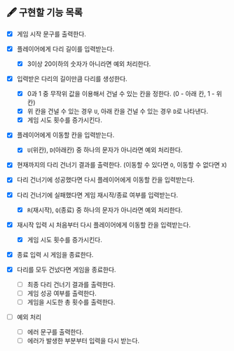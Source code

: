 ## 🖋 구현할 기능 목록

- [x] 게임 시작 문구를 출력한다.

- [x] 플레이어에게 다리 길이를 입력받는다.

  - [x] 3이상 20이하의 숫자가 아니라면 예외 처리한다.

- [x] 입력받은 다리의 길이만큼 다리를 생성한다.

  - [x] 0과 1 중 무작위 값을 이용해서 건널 수 있는 칸을 정한다. (0 - 아래 칸, 1 - 위 칸)
  - [x] 위 칸을 건널 수 있는 경우 `U`, 아래 칸을 건널 수 있는 경우 `D`로 나타낸다.
  - [x] 게임 시도 횟수를 증가시킨다.

- [x] 플레이어에게 이동할 칸을 입력받는다.

  - [x] `U`(위칸), `D`(아래칸) 중 하나의 문자가 아니라면 예외 처리한다.

- [x] 현재까지의 다리 건너기 결과를 출력한다. (이동할 수 있다면 `O`, 이동할 수 없다면 `X`)

- [x] 다리 건너기에 성공했다면 다시 플레이어에게 이동할 칸을 입력받는다.

- [x] 다리 건너기에 실패했다면 게임 재시작/종료 여부를 입력받는다.

  - [x] `R`(재시작), `Q`(종료) 중 하나의 문자가 아니라면 예외 처리한다.

- [x] 재시작 입력 시 처음부터 다시 플레이어에게 이동할 칸을 입력받는다.

  - [x] 게임 시도 횟수를 증가시킨다.

- [x] 종료 입력 시 게임을 종료한다.

- [x] 다리를 모두 건넜다면 게임을 종료한다.

  - [ ] 최종 다리 건너기 결과를 출력한다.
  - [ ] 게임 성공 여부를 출력한다.
  - [ ] 게임을 시도한 총 횟수를 출력한다.

- [ ] 예외 처리

  - [ ] 에러 문구를 출력한다.
  - [ ] 에러가 발생한 부분부터 입력을 다시 받는다.

